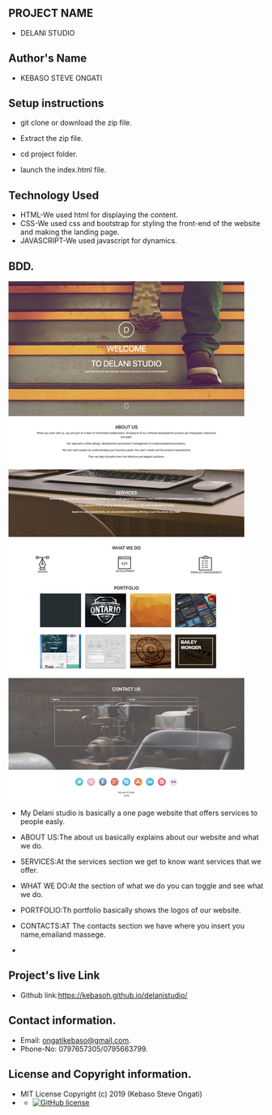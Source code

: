 ## PROJECT NAME
 - DELANI STUDIO
 ## Author's Name
 - KEBASO STEVE ONGATI
 
## Setup instructions 
 - git clone or download the zip file.

 - Extract the zip file.

 - cd project folder.

 - launch the index.html file.

## Technology Used
 - HTML-We used html for displaying the content.
 - CSS-We used css and bootstrap for styling the front-end of the website and making the landing page.
 - JAVASCRIPT-We used javascript for dynamics.

## BDD.
  <img src="images/assets/screen.jpg">

  - My Delani studio is basically a one page website that offers services to people easly.

  - ABOUT US:The about us basically explains about our website and what we do.

  - SERVICES:At the services section we get to know want services that we offer.

  - WHAT WE DO:At the section of what we do you can toggle and see what we do.

  - PORTFOLIO:Th portfolio basically shows the logos of our website.
  
  - CONTACTS:AT The contacts section we have where you insert you name,emailand massege.
  - 

  
</video>

## Project's live Link
 - Github link:https://kebasoh.github.io/delanistudio/
## Contact information.
 - Email: ongatikebaso@gmail.com.
 - Phone-No: 0797657305/0795663799.
## License and Copyright information.
 - MIT License Copyright (c) 2019 (Kebaso Steve Ongati)
 - - [![GitHub license](https://img.shields.io/github/license/Naereen/StrapDown.js.svg)](https://github.com/Naereen/StrapDown.js/blob/master/LICENSE)